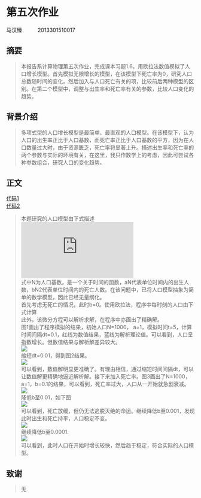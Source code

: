 # 第五次作业  
马汉臻　　　2013301510017  

## 摘要
> 本报告系计算物理第五次作业，完成课本习题1.6。用欧拉法数值模拟了人口增长模型。首先模拟无限增长的模型，在该模型下死亡率为0，研究人口总数随时间的变化。然后加入与人口死亡有关的项，比较前后两种模型的区别。在第二个模型中，调整与出生率和死亡率有关的参数，比较人口变化的趋势。  

## 背景介绍  
> 多项式型的人口增长模型是最简单、最直观的人口模型。在该模型下，认为人口的出生率正比于人口基数，而死亡率正比于人口基数的平方，因为在人口数量过大时，由于资源匮乏，死亡率将显著上升。描述出生率和死亡率的两个参数与实际的环境有关，在这里，我只作数学上的考虑，因此可尝试各种参数组合，研究人口的变化趋势。  

## 正文  
[代码1](https://raw.githubusercontent.com/mma2101/computationalphysics_N2013301510017/master/Chapter_1/homework05_1.py)  
[代码2](https://raw.githubusercontent.com/mma2101/computationalphysics_N2013301510017/master/Chapter_1/homework05_2.py)  
> 本题研究的人口模型由下式描述  
> ![](http://latex.codecogs.com/gif.latex?%5Cfrac%7BdN%7D%7Bdt%7D%3DaN-bN%5E%7B2%7D)  
> 式中N为人口基数，是一个关于时间的函数，aN代表单位时间内的出生人数，bN2代表单位时间内的死亡人数。在该问题中，已将人口模型抽象为简单的数学模型，因此已经无量纲化。  
> 首先考虑无死亡的情况，此时b=0。使用欧拉法，程序中每时刻的人口由下式计算  
> 此外，该微分方程可以解析求解，在程序中亦画出了精确解。  
> 图1画出了程序模拟的结果，初始人口N=1000， a=1，模拟时间t=5，计算时间间隔dt=0.1，红线为数值结果，蓝线为解析理论值。可以看到，人口呈指数增长。但数值结果与解析解差异较大。  
![](https://raw.githubusercontent.com/mma2101/computationalphysics_N2013301510017/master/Chapter_1/1.png)  
> 缩短dt=0.01，得到图2结果。  
![](https://raw.githubusercontent.com/mma2101/computationalphysics_N2013301510017/master/Chapter_1/2.png)  
> 可以看到，数值解明显更准确了。有理由相信，通过缩短时间间隔dt，可以让数值解更精确地逼近解析解。接下来加入死亡率。图3画出了N=1000，a=1，b=0.1的结果，可以看到，死亡率过大，人口从一开始就急剧衰减。  
![](https://raw.githubusercontent.com/mma2101/computationalphysics_N2013301510017/master/Chapter_1/3.png)  
> 降低b至0.01，如下图  
![](https://raw.githubusercontent.com/mma2101/computationalphysics_N2013301510017/master/Chapter_1/4.png)  
> 可以看到，死亡放缓，但仍无法逃脱灭绝的命运。继续降低b至0.001，发现此时出生和死亡持平，人口稳定不变。  
![](https://raw.githubusercontent.com/mma2101/computationalphysics_N2013301510017/master/Chapter_1/5.png)  
> 继续降低b至0.0001.  
![](https://raw.githubusercontent.com/mma2101/computationalphysics_N2013301510017/master/Chapter_1/6.png)  
> 可以看到，此时人口在开始时增长较快，然后趋于稳定，符合实际的人口模型。  

## 致谢
> 无
